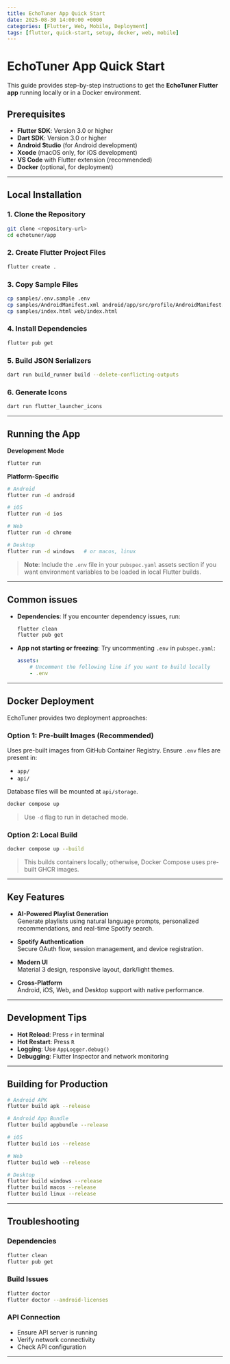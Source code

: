 ```yaml
---
title: EchoTuner App Quick Start
date: 2025-08-30 14:00:00 +0000
categories: [Flutter, Web, Mobile, Deployment]
tags: [flutter, quick-start, setup, docker, web, mobile]
---
```


# EchoTuner App Quick Start

This guide provides step-by-step instructions to get the **EchoTuner Flutter app** running locally or in a Docker environment.

## Prerequisites

- **Flutter SDK**: Version 3.0 or higher  
- **Dart SDK**: Version 3.0 or higher  
- **Android Studio** (for Android development)  
- **Xcode** (macOS only, for iOS development)  
- **VS Code** with Flutter extension (recommended)  
- **Docker** (optional, for deployment)  

---

## Local Installation

### 1. Clone the Repository

```bash
git clone <repository-url>
cd echotuner/app
```

### 2. Create Flutter Project Files

```bash
flutter create .
```

### 3. Copy Sample Files

```bash
cp samples/.env.sample .env
cp samples/AndroidManifest.xml android/app/src/profile/AndroidManifest.xml
cp samples/index.html web/index.html
```

### 4. Install Dependencies

```bash
flutter pub get
```

### 5. Build JSON Serializers

```bash
dart run build_runner build --delete-conflicting-outputs
```

### 6. Generate Icons

```bash
dart run flutter_launcher_icons
```

---

## Running the App

**Development Mode**

```bash
flutter run
```

**Platform-Specific**

```bash
# Android
flutter run -d android

# iOS
flutter run -d ios

# Web
flutter run -d chrome

# Desktop
flutter run -d windows   # or macos, linux
```

> **Note**: Include the `.env` file in your `pubspec.yaml` assets section if you want environment variables to be loaded in local Flutter builds.

---

## Common issues

- **Dependencies**: If you encounter dependency issues, run:
    ```bash
    flutter clean
    flutter pub get
    ```

- **App not starting or freezing**: Try uncommenting `.env` in `pubspec.yaml`:
    ```yaml
    assets:
        # Uncomment the following line if you want to build locally
        - .env
    ```

---

## Docker Deployment

EchoTuner provides two deployment approaches:

### Option 1: Pre-built Images (Recommended)

Uses pre-built images from GitHub Container Registry. Ensure `.env` files are present in:

- `app/`  
- `api/`  

Database files will be mounted at `api/storage`.

```bash
docker compose up
```

> Use `-d` flag to run in detached mode.

### Option 2: Local Build

```bash
docker compose up --build
```

> This builds containers locally; otherwise, Docker Compose uses pre-built GHCR images.

---

## Key Features

- **AI-Powered Playlist Generation**  
  Generate playlists using natural language prompts, personalized recommendations, and real-time Spotify search.

- **Spotify Authentication**  
  Secure OAuth flow, session management, and device registration.

- **Modern UI**  
  Material 3 design, responsive layout, dark/light themes.

- **Cross-Platform**  
  Android, iOS, Web, and Desktop support with native performance.

---

## Development Tips

- **Hot Reload**: Press `r` in terminal  
- **Hot Restart**: Press `R`  
- **Logging**: Use `AppLogger.debug()`  
- **Debugging**: Flutter Inspector and network monitoring  

---

## Building for Production

```bash
# Android APK
flutter build apk --release

# Android App Bundle
flutter build appbundle --release

# iOS
flutter build ios --release

# Web
flutter build web --release

# Desktop
flutter build windows --release
flutter build macos --release
flutter build linux --release
```

---

## Troubleshooting

### Dependencies

```bash
flutter clean
flutter pub get
```

### Build Issues

```bash
flutter doctor
flutter doctor --android-licenses
```

### API Connection

- Ensure API server is running  
- Verify network connectivity  
- Check API configuration  

---
